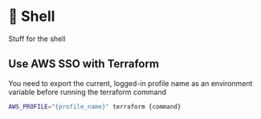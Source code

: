 # 🐚 Shell

Stuff for the shell

## Use AWS SSO with Terraform 

You need to export the current, logged-in profile name as an environment variable before running the terraform command

```bash 
AWS_PROFILE="{profile_name}" terraform {command}
```
